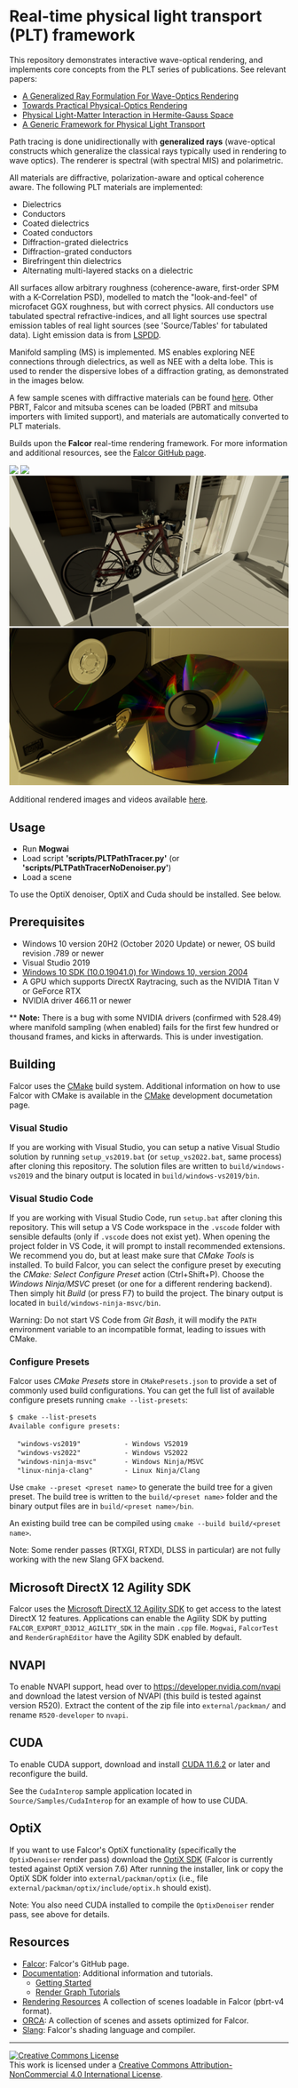 
# Real-time physical light transport (PLT) framework

This repository demonstrates interactive wave-optical rendering, and implements core concepts from the PLT series of publications. See relevant papers:
- [A Generalized Ray Formulation For Wave-Optics Rendering]()
- [Towards Practical Physical-Optics Rendering](https://ssteinberg.xyz/2022/04/03/practical_plt/)
- [Physical Light-Matter Interaction in Hermite-Gauss Space](https://ssteinberg.xyz/2021/07/31/physical_light_matter_interaction_hg_space/)
- [A Generic Framework for Physical Light Transport](https://ssteinberg.xyz/2021/04/26/generic_physical_light_transport_framework/)

Path tracing is done unidirectionally with **generalized rays** (wave-optical constructs which generalize the classical rays typically used in rendering to wave optics).
The renderer is spectral (with spectral MIS) and polarimetric.

All materials are diffractive, polarization-aware and optical coherence aware.
The following PLT materials are implemented:
- Dielectrics
- Conductors
- Coated dielectrics
- Coated conductors
- Diffraction-grated dielectrics
- Diffraction-grated conductors
- Birefringent thin dielectrics
- Alternating multi-layered stacks on a dielectric

All surfaces allow arbitrary roughness (coherence-aware, first-order SPM with a K-Correlation PSD), modelled to match the "look-and-feel" of microfacet GGX roughness, but with correct physics.
All conductors use tabulated spectral refractive-indices, and all light sources use spectral emission tables of real light sources (see 'Source/Tables' for tabulated data). Light emission data is from [LSPDD](https://lspdd.org).

Manifold sampling (MS) is implemented. MS enables exploring NEE connections through dielectrics, as well as NEE with a delta lobe. This is used to render the dispersive lobes of a diffraction grating, as demonstrated in the images below.

A few sample scenes with diffractive materials can be found [here]().
Other PBRT, Falcor and mitsuba scenes can be loaded (PBRT and mitsuba importers with limited support), and materials are automatically converted to PLT materials.

Builds upon the **Falcor** real-time rendering framework.
For more information and additional resources, see the [Falcor GitHub page](https://github.com/NVIDIAGameWorks/Falcor).

![](docs/images/image1.png)
![](docs/images/image7.png)
![](docs/images/image5.png)
![](docs/images/image6.png)

Additional rendered images and videos available [here]().


## Usage
- Run **Mogwai**
- Load script **'scripts/PLTPathTracer.py'** (or **'scripts/PLTPathTracerNoDenoiser.py'**)
- Load a scene

To use the OptiX denoiser, OptiX and Cuda should be installed. See below.

## Prerequisites
- Windows 10 version 20H2 (October 2020 Update) or newer, OS build revision .789 or newer
- Visual Studio 2019
- [Windows 10 SDK (10.0.19041.0) for Windows 10, version 2004](https://developer.microsoft.com/en-us/windows/downloads/windows-10-sdk/)
- A GPU which supports DirectX Raytracing, such as the NVIDIA Titan V or GeForce RTX
- NVIDIA driver 466.11 or newer

** **Note:** There is a bug with some NVIDIA drivers (confirmed with 528.49) where manifold sampling (when enabled) fails for the first few hundred or thousand frames, and kicks in afterwards. This is under investigation.

## Building
Falcor uses the [CMake](https://cmake.org) build system. Additional information on how to use Falcor with CMake is available in the [CMake](docs/development/cmake.md) development documetation page.

### Visual Studio
If you are working with Visual Studio, you can setup a native Visual Studio solution by running `setup_vs2019.bat` (or `setup_vs2022.bat`, same process) after cloning this repository. The solution files are written to `build/windows-vs2019` and the binary output is located in `build/windows-vs2019/bin`.


### Visual Studio Code
If you are working with Visual Studio Code, run `setup.bat` after cloning this repository. This will setup a VS Code workspace in the `.vscode` folder with sensible defaults (only if `.vscode` does not exist yet). When opening the project folder in VS Code, it will prompt to install recommended extensions. We recommend you do, but at least make sure that _CMake Tools_ is installed. To build Falcor, you can select the configure preset by executing the _CMake: Select Configure Preset_ action (Ctrl+Shift+P). Choose the _Windows Ninja/MSVC_ preset (or one for a different rendering backend). Then simply hit _Build_ (or press F7) to build the project. The binary output is located in `build/windows-ninja-msvc/bin`.

Warning: Do not start VS Code from _Git Bash_, it will modify the `PATH` environment variable to an incompatible format, leading to issues with CMake.

### Configure Presets
Falcor uses _CMake Presets_ store in `CMakePresets.json` to provide a set of commonly used build configurations. You can get the full list of available configure presets running `cmake --list-presets`:

```
$ cmake --list-presets
Available configure presets:

  "windows-vs2019"           - Windows VS2019
  "windows-vs2022"           - Windows VS2022
  "windows-ninja-msvc"       - Windows Ninja/MSVC
  "linux-ninja-clang"        - Linux Ninja/Clang
```

Use `cmake --preset <preset name>` to generate the build tree for a given preset. The build tree is written to the `build/<preset name>` folder and the binary output files are in `build/<preset name>/bin`.

An existing build tree can be compiled using `cmake --build build/<preset name>`.

Note: Some render passes (RTXGI, RTXDI, DLSS in particular) are not fully working with the new Slang GFX backend.

## Microsoft DirectX 12 Agility SDK
Falcor uses the [Microsoft DirectX 12 Agility SDK](https://devblogs.microsoft.com/directx/directx12agility/) to get access to the latest DirectX 12 features. Applications can enable the Agility SDK by putting `FALCOR_EXPORT_D3D12_AGILITY_SDK` in the main `.cpp` file. `Mogwai`, `FalcorTest` and `RenderGraphEditor` have the Agility SDK enabled by default.

## NVAPI
To enable NVAPI support, head over to https://developer.nvidia.com/nvapi and download the latest version of NVAPI (this build is tested against version R520).
Extract the content of the zip file into `external/packman/` and rename `R520-developer` to `nvapi`.

## CUDA
To enable CUDA support, download and install [CUDA 11.6.2](https://developer.nvidia.com/cuda-11-6-2-download-archive) or later and reconfigure the build.

See the `CudaInterop` sample application located in `Source/Samples/CudaInterop` for an example of how to use CUDA.

## OptiX
If you want to use Falcor's OptiX functionality (specifically the `OptixDenoiser` render pass) download the [OptiX SDK](https://developer.nvidia.com/designworks/optix/download) (Falcor is currently tested against OptiX version 7.6) After running the installer, link or copy the OptiX SDK folder into `external/packman/optix` (i.e., file `external/packman/optix/include/optix.h` should exist).

Note: You also need CUDA installed to compile the `OptixDenoiser` render pass, see above for details.

## Resources
- [Falcor](https://github.com/NVIDIAGameWorks/Falcor): Falcor's GitHub page.
- [Documentation](./docs/index.md): Additional information and tutorials.
    - [Getting Started](./docs/getting-started.md)
    - [Render Graph Tutorials](./docs/tutorials/index.md)
- [Rendering Resources](https://benedikt-bitterli.me/resources) A collection of scenes loadable in Falcor (pbrt-v4 format).
- [ORCA](https://developer.nvidia.com/orca): A collection of scenes and assets optimized for Falcor.
- [Slang](https://github.com/shader-slang/slang): Falcor's shading language and compiler.

---

<a rel="license" href="http://creativecommons.org/licenses/by-nc/4.0/"><img alt="Creative Commons License" style="border-width:0" src="https://i.creativecommons.org/l/by-nc/4.0/88x31.png" /></a><br />This work is licensed under a <a rel="license" href="http://creativecommons.org/licenses/by-nc/4.0/">Creative Commons Attribution-NonCommercial 4.0 International License</a>.
